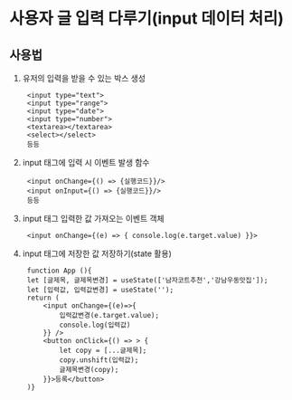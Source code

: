 # 사용자 글 입력 다루기(input 데이터 처리)

## 사용법
1. 유저의 입력을 받을 수 있는 박스 생성

        <input type="text">
        <input type="range">
        <input type="date">
        <input type="number">
        <textarea></textarea>
        <select></select>
        등등

2. input 태그에 입력 시 이벤트 발생 함수
        
        <input onChange={() => {실행코드}}/>
        <input onInput={() => {실행코드}}/>
        등등

3. input 태그 입력한 값 가져오는 이벤트 객체
        
        <input onChange={(e) => { console.log(e.target.value) }}>

4. input 태그에 저장한 값 저장하기(state 활용)
        
        function App (){
        let [글제목, 글제목변경] = useState(['남자코트추천','강남우동맛집']);
        let [입력값, 입력값변경] = useState('');
        return (
            <input onChange={(e)=>{ 
                입력값변경(e.target.value);
                console.log(입력값)
            }} />
            <button onClick={() => > {
                let copy = [...글제목];
                copy.unshift(입력값);
                글제목변경(copy);
            }}>등록</button>
        )}